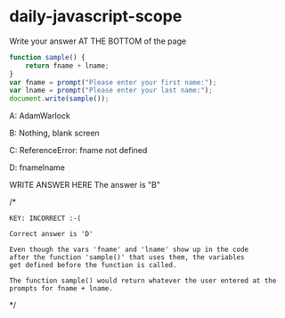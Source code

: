 # daily-javascript-scope

Write your answer AT THE BOTTOM of the page

``` javascript
function sample() {
    return fname + lname;
}
var fname = prompt("Please enter your first name:");
var lname = prompt("Please enter your last name:");
document.write(sample());
```

A: AdamWarlock

B: Nothing, blank screen

C: ReferenceError: fname not defined

D: fnamelname

WRITE ANSWER HERE
The answer is "B"


/*

	KEY: INCORRECT :-(

	Correct answer is 'D'

	Even though the vars 'fname' and 'lname' show up in the code
	after the function 'sample()' that uses them, the variables
	get defined before the function is called.

	The function sample() would return whatever the user entered at the 
	prompts for fname + lname.

*/ 
